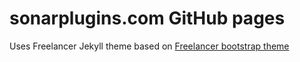 sonarplugins.com GitHub pages
=========================

Uses Freelancer Jekyll theme based on [Freelancer bootstrap theme ](http://startbootstrap.com/templates/freelancer/)
